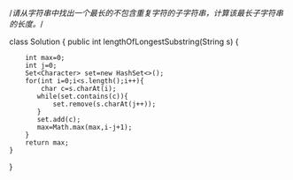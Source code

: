 /*请从字符串中找出一个最长的不包含重复字符的子字符串，计算该最长子字符串的长度。*/

class Solution {
    public int lengthOfLongestSubstring(String s) {
        
        int max=0;
        int j=0;
        Set<Character> set=new HashSet<>();
        for(int i=0;i<s.length();i++){
            char c=s.charAt(i);
           while(set.contains(c)){
               set.remove(s.charAt(j++));
           }
           set.add(c);
           max=Math.max(max,i-j+1);
        }
        return max;
    }
}

